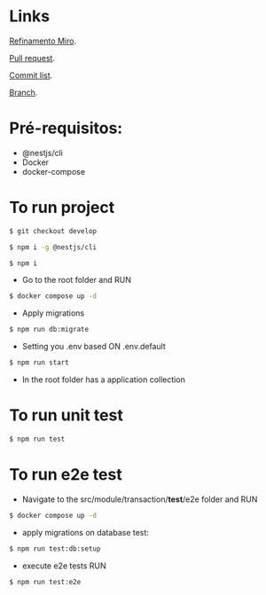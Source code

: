 # Links

[Refinamento Miro](https://miro.com/app/board/uXjVL0yVHSM=/?moveToWidget=3458764611372257897&cot=14).

[Pull request](https://github.com/joaobrasildev/test-malga/pull/1).

[Commit list](https://github.com/joaobrasildev/test-malga/pull/1/commits).

[Branch](https://github.com/joaobrasildev/test-malga/tree/develop).

# Pré-requisitos:

- @nestjs/cli
- Docker
- docker-compose

# To run project
```bash
$ git checkout develop
```

```bash
$ npm i -g @nestjs/cli
```

```bash
$ npm i
```
- Go to the root folder and RUN
```bash
$ docker compose up -d
```

- Apply migrations
```bash
$ npm run db:migrate
```

- Setting you .env based ON .env.default
```bash
$ npm run start
```



- In the root folder has a application collection

# To run unit test
```bash
$ npm run test
```

# To run e2e test

- Navigate to the src/module/transaction/__test__/e2e folder and RUN
```bash
$ docker compose up -d
```

- apply migrations on database test:
```bash
$ npm run test:db:setup
```

- execute e2e tests RUN
```bash
$ npm run test:e2e
```